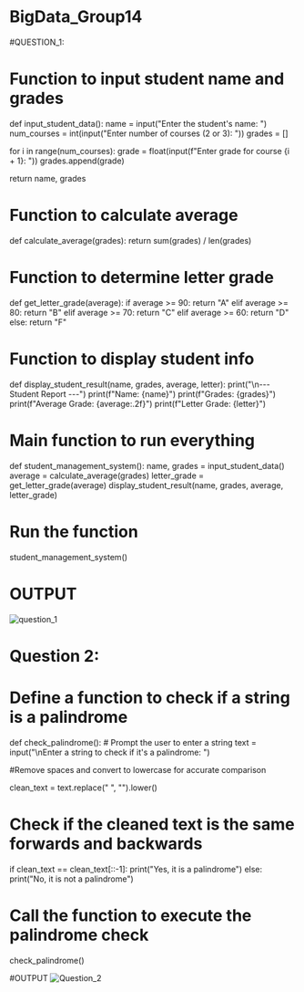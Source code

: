 # BigData_Group14
#QUESTION_1:

# Function to input student name and grades
def input_student_data():
    name = input("Enter the student's name: ")
    num_courses = int(input("Enter number of courses (2 or 3): "))
    grades = []

for i in range(num_courses):
        grade = float(input(f"Enter grade for course {i + 1}: "))
        grades.append(grade)

 return name, grades

# Function to calculate average
def calculate_average(grades):
    return sum(grades) / len(grades)

# Function to determine letter grade
def get_letter_grade(average):
    if average >= 90:
        return "A"
    elif average >= 80:
        return "B"
    elif average >= 70:
        return "C"
    elif average >= 60:
        return "D"
    else:
        return "F"

# Function to display student info
def display_student_result(name, grades, average, letter):
    print("\n--- Student Report ---")
    print(f"Name: {name}")
    print(f"Grades: {grades}")
    print(f"Average Grade: {average:.2f}")
    print(f"Letter Grade: {letter}")

# Main function to run everything
def student_management_system():
    name, grades = input_student_data()
    average = calculate_average(grades)
    letter_grade = get_letter_grade(average)
    display_student_result(name, grades, average, letter_grade)

# Run the function
student_management_system()

# OUTPUT
![question_1](https://github.com/user-attachments/assets/fe9321e5-cd12-400b-8145-bcf42b107e9e)


# Question 2:
# Define a function to check if a string is a palindrome
def check_palindrome():
    # Prompt the user to enter a string
    text = input("\nEnter a string to check if it's a palindrome: ")
    
 #Remove spaces and convert to lowercase for accurate comparison
    
 clean_text = text.replace(" ", "").lower()
    
# Check if the cleaned text is the same forwards and backwards
if clean_text == clean_text[::-1]:
            print("Yes, it is a palindrome")
      else:
            print("No, it is not a palindrome")

# Call the function to execute the palindrome check
check_palindrome()

#OUTPUT
![Question_2](https://github.com/user-attachments/assets/94b32b6b-0e12-4797-b915-9e69768c4958)



